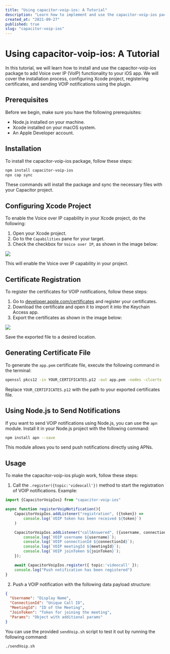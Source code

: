 ```yaml
---
title: "Using capacitor-voip-ios: A Tutorial"
description: "Learn how to implement and use the capacitor-voip-ios package for Voice over IP functionality in your iOS app."
created_at: "2021-09-27"
published: true
slug: "capacitor-voip-ios"
---
```


# Using capacitor-voip-ios: A Tutorial

In this tutorial, we will learn how to install and use the capacitor-voip-ios package to add Voice over IP (VoIP) functionality to your iOS app. We will cover the installation process, configuring Xcode project, registering certificates, and sending VOIP notifications using the plugin.

## Prerequisites

Before we begin, make sure you have the following prerequisites:

- Node.js installed on your machine.
- Xcode installed on your macOS system.
- An Apple Developer account.

## Installation

To install the capacitor-voip-ios package, follow these steps:

```bash
npm install capacitor-voip-ios
npx cap sync
```

These commands will install the package and sync the necessary files with your Capacitor project.

## Configuring Xcode Project

To enable the Voice over IP capability in your Xcode project, do the following:

1. Open your Xcode project.
2. Go to the `Capabilities` pane for your target.
3. Check the checkbox for `Voice over IP`, as shown in the image below:

![](https://miro.medium.com/max/700/1*zVc9U601x_qUqweRKfsfow.png)

This will enable the Voice over IP capability in your project.

## Certificate Registration

To register the certificates for VOIP notifications, follow these steps:

1. Go to [developer.apple.com/certificates](https://developer.apple.com/certificates) and register your certificates.
2. Download the certificate and open it to import it into the Keychain Access app.
3. Export the certificates as shown in the image below:

![](https://miro.medium.com/max/700/1*7N7d7-dEa6WAMzWbFXO66A.png)

Save the exported file to a desired location.

## Generating Certificate File

To generate the `app.pem` certificate file, execute the following command in the terminal:

```bash
openssl pkcs12 -in YOUR_CERTIFICATES.p12 -out app.pem -nodes -clcerts
```

Replace `YOUR_CERTIFICATES.p12` with the path to your exported certificates file.

## Using Node.js to Send Notifications

If you want to send VOIP notifications using Node.js, you can use the `apn` module. Install it in your Node.js project with the following command:

```bash
npm install apn --save
```

This module allows you to send push notifications directly using APNs.

## Usage

To make the capacitor-voip-ios plugin work, follow these steps:

1. Call the `.register({topic:'videocall'})` method to start the registration of VOIP notifications. Example:

```typescript
import {CapacitorVoipIos} from "capacitor-voip-ios"

async function registerVoipNotification(){
    CapacitorVoipIos.addListener("registration", ({token}) =>
        console.log(`VOIP token has been received ${token}`)
    )

    CapacitorVoipIos.addListener("callAnswered", ({username, connectionId, joinToken, meetingId}) => {
        console.log(`VOIP username ${username}`);
        console.log(`VOIP connectionId ${connectionId}`);
        console.log(`VOIP meetingId ${meetingId}`);
        console.log(`VOIP joinToken ${joinToken}`);
    });

    await CapacitorVoipIos.register({ topic:'videocall' });
    console.log("Push notification has been registered")
}
```

2. Push a VOIP notification with the following data payload structure:

```json
{
  "Username": "Display Name",
  "ConnectionId": "Unique Call ID",
  "MeetingId": "ID of the Meeting",
  "JoinToken": "Token for joining the meeting",
  "Params": "Object with additional params"
}
```

You can use the provided `sendVoip.sh` script to test it out by running the following command:

```bash
./sendVoip.sh